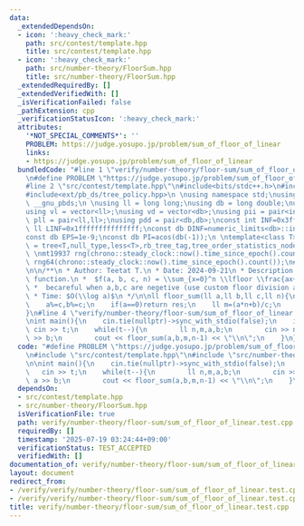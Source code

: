 ```yaml
---
data:
  _extendedDependsOn:
  - icon: ':heavy_check_mark:'
    path: src/contest/template.hpp
    title: src/contest/template.hpp
  - icon: ':heavy_check_mark:'
    path: src/number-theory/FloorSum.hpp
    title: src/number-theory/FloorSum.hpp
  _extendedRequiredBy: []
  _extendedVerifiedWith: []
  _isVerificationFailed: false
  _pathExtension: cpp
  _verificationStatusIcon: ':heavy_check_mark:'
  attributes:
    '*NOT_SPECIAL_COMMENTS*': ''
    PROBLEM: https://judge.yosupo.jp/problem/sum_of_floor_of_linear
    links:
    - https://judge.yosupo.jp/problem/sum_of_floor_of_linear
  bundledCode: "#line 1 \"verify/number-theory/floor-sum/sum_of_floor_of_linear.test.cpp\"\
    \n#define PROBLEM \"https://judge.yosupo.jp/problem/sum_of_floor_of_linear\"\n\
    #line 2 \"src/contest/template.hpp\"\n#include<bits/stdc++.h>\n#include<ext/pb_ds/assoc_container.hpp>\n\
    #include<ext/pb_ds/tree_policy.hpp>\n \nusing namespace std;\nusing namespace\
    \ __gnu_pbds;\n \nusing ll = long long;\nusing db = long double;\nusing vi = vector<int>;\n\
    using vl = vector<ll>;\nusing vd = vector<db>;\nusing pii = pair<int,int>;\nusing\
    \ pll = pair<ll,ll>;\nusing pdd = pair<db,db>;\nconst int INF=0x3fffffff;\nconst\
    \ ll LINF=0x1fffffffffffffff;\nconst db DINF=numeric_limits<db>::infinity();\n\
    const db EPS=1e-9;\nconst db PI=acos(db(-1));\n \ntemplate<class T>\nusing ordered_set\
    \ = tree<T,null_type,less<T>,rb_tree_tag,tree_order_statistics_node_update>;\n\
    \ \nmt19937 rng(chrono::steady_clock::now().time_since_epoch().count());\nmt19937_64\
    \ rng64(chrono::steady_clock::now().time_since_epoch().count());\n#line 3 \"src/number-theory/FloorSum.hpp\"\
    \n\n/**\n * Author: Teetat T.\n * Date: 2024-09-21\n * Description: Floor sum\
    \ function.\n *  $f(a, b, c, n) = \\sum_{x=0}^n \\lfloor \\frac{ax+b}{c} \\rfloor$\n\
    \ *  becareful when a,b,c are negetive (use custom floor division and mod instead)\n\
    \ * Time: $O(\\log a)$\n */\n\nll floor_sum(ll a,ll b,ll c,ll n){\n    ll res=n*(n+1)/2*(a/c)+(n+1)*(b/c);\n\
    \    a%=c,b%=c;\n    if(a==0)return res;\n    ll m=(a*n+b)/c;\n    return res+n*m-floor_sum(c,c-b-1,a,m-1);\n\
    }\n#line 4 \"verify/number-theory/floor-sum/sum_of_floor_of_linear.test.cpp\"\n\
    \nint main(){\n    cin.tie(nullptr)->sync_with_stdio(false);\n    int t;\n   \
    \ cin >> t;\n    while(t--){\n        ll n,m,a,b;\n        cin >> n >> m >> a\
    \ >> b;\n        cout << floor_sum(a,b,m,n-1) << \"\\n\";\n    }\n}\n"
  code: "#define PROBLEM \"https://judge.yosupo.jp/problem/sum_of_floor_of_linear\"\
    \n#include \"src/contest/template.hpp\"\n#include \"src/number-theory/FloorSum.hpp\"\
    \n\nint main(){\n    cin.tie(nullptr)->sync_with_stdio(false);\n    int t;\n \
    \   cin >> t;\n    while(t--){\n        ll n,m,a,b;\n        cin >> n >> m >>\
    \ a >> b;\n        cout << floor_sum(a,b,m,n-1) << \"\\n\";\n    }\n}"
  dependsOn:
  - src/contest/template.hpp
  - src/number-theory/FloorSum.hpp
  isVerificationFile: true
  path: verify/number-theory/floor-sum/sum_of_floor_of_linear.test.cpp
  requiredBy: []
  timestamp: '2025-07-19 03:24:44+09:00'
  verificationStatus: TEST_ACCEPTED
  verifiedWith: []
documentation_of: verify/number-theory/floor-sum/sum_of_floor_of_linear.test.cpp
layout: document
redirect_from:
- /verify/verify/number-theory/floor-sum/sum_of_floor_of_linear.test.cpp
- /verify/verify/number-theory/floor-sum/sum_of_floor_of_linear.test.cpp.html
title: verify/number-theory/floor-sum/sum_of_floor_of_linear.test.cpp
---
```

